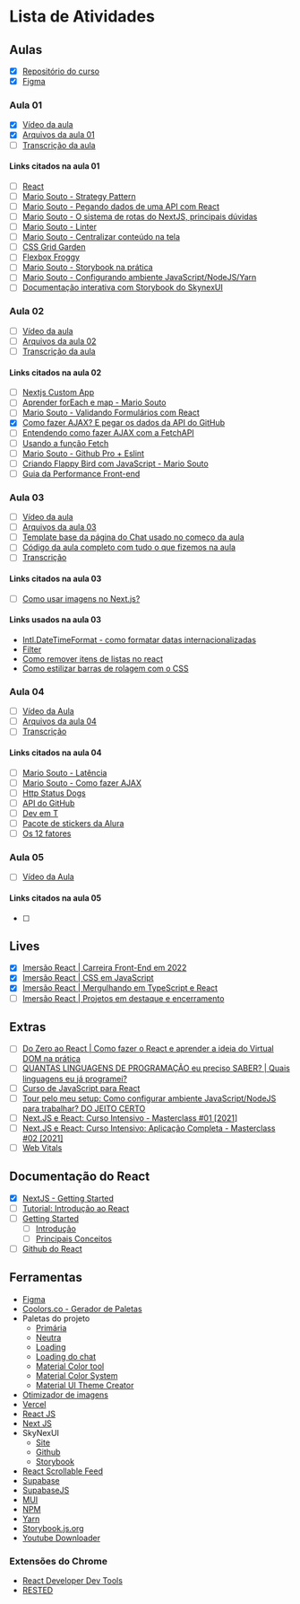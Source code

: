 # Lista de Atividades

## Aulas

- [x] [Repositório do curso](https://github.com/alura-challenges/aluracord-matrix)
- [x] [Figma](https://www.figma.com/file/X5kVg1hNCajiV73ah7iyPz/Imers%C3%A3o-React---Aluracord---Matrix?node-id=2%3A169)

### Aula 01

- [x] [Vídeo da aula](https://www.alura.com.br/imersao-react/aula01-react-aluracord)
- [x] [Arquivos da aula 01](https://github.com/alura-challenges/aluracord-matrix/pull/1/files)
- [ ] [Transcrição da aula](https://github.com/neforodrigo/imersao_react_2022/blob/main/imersao_react_aula01.md)

#### Links citados na aula 01

- [ ] [React](https://pt-br.reactjs.org/docs/create-a-new-react-app.html#recommended-toolchains)
- [ ] [Mario Souto - Strategy Pattern](https://www.youtube.com/watch?v=S-jqd6WZ7M0)
- [ ] [Mario Souto - Pegando dados de uma API com React](https://www.youtube.com/watch?v=85vJXFpXLQw)
- [ ] [Mario Souto - O sistema de rotas do NextJS, principais dúvidas](https://www.youtube.com/watch?v=-kVnp3fg-v4)
- [ ] [Mario Souto - Linter](https://www.youtube.com/watch?v=yMRSDdifGW8)
- [ ] [Mario Souto - Centralizar conteúdo na tela](https://www.youtube.com/watch?v=Cu-HP-gvggg)
- [ ] [CSS Grid Garden](https://cssgridgarden.com/)
- [ ] [Flexbox Froggy](https://flexboxfroggy.com/)
- [ ] [Mario Souto - Storybook na prática](https://www.youtube.com/watch?v=R41_Qedrzik&t=7s)
- [ ] [Mario Souto - Configurando ambiente JavaScript/NodeJS/Yarn](https://www.youtube.com/watch?v=GIz71YGzwP4)
- [ ] [Documentação interativa com Storybook do SkynexUI](https://storybook.skynexui.dev/?path=/story/components-box--box-component)

### Aula 02

- [ ] [Vídeo da aula](https://www.alura.com.br/imersao-react/aula02-react-state-form)
- [ ] [Arquivos da aula 02](https://github.com/alura-challenges/aluracord-matrix/pull/3/files)
- [ ] [Transcrição da aula](https://github.com/neforodrigo/imersao_react_2022/blob/main/imersao_react_aula02.md)

#### Links citados na aula 02

- [ ] [Nextjs Custom App](https://nextjs.org/docs/advanced-features/custom-app)
- [ ] [Aprender forEach e map - Mario Souto](https://www.youtube.com/watch?v=JbzcLKiTThk)
- [ ] [Mario Souto - Validando Formulários com React](https://www.youtube.com/watch?v=cMq6k7ymv2s)
- [x] [Como fazer AJAX? E pegar os dados da API do GitHub](https://www.youtube.com/watch?v=85vJXFpXLQw)
- [ ] [Entendendo como fazer AJAX com a FetchAPI](https://medium.com/@omariosouto/entendendo-como-fazer-ajax-com-a-fetchapi-977ff20da3c6)
- [ ] [Usando a função Fetch](https://developer.mozilla.org/pt-BR/docs/Web/API/Fetch_API/Using_Fetch)
- [ ] [Mario Souto - Github Pro + Eslint](https://www.youtube.com/watch?v=yMRSDdifGW8&t=2s)
- [ ] [Criando Flappy Bird com JavaScript - Mario Souto](https://www.youtube.com/watch?v=jOAU81jdi-c&list=PLTcmLKdIkOWmeNferJ292VYKBXydGeDej)
- [ ] [Guia da Performance Front-end](https://cursos.alura.com.br/guia-da-performance-front-end-sergiolopes-p1730)

### Aula 03

- [ ] [Vídeo da aula](https://www.alura.com.br/imersao-react/aula03-chat-offline)
- [ ] [Arquivos da aula 03](https://github.com/alura-challenges/aluracord-matrix/pull/4/files)
- [ ] [Template base da página do Chat usado no começo da aula](https://gist.github.com/omariosouto/8517c711f36770b73371185e4aed92d6)
- [ ] [Código da aula completo com tudo o que fizemos na aula](https://github.com/alura-challenges/aluracord-matrix/pull/4/files)
- [ ] [Transcrição](https://github.com/neforodrigo/imersao_react_2022/blob/main/imersao_react_aula03)

#### Links citados na aula 03

- [ ] [Como usar imagens no Next.js?](https://www.youtube.com/watch?v=LQqliNavVYQ)

#### Links usados na aula 03

- [Intl.DateTimeFormat - como formatar datas internacionalizadas](https://developer.mozilla.org/en-US/docs/Web/JavaScript/Reference/Global_Objects/Intl/DateTimeFormat)
- [Filter](https://developer.mozilla.org/pt-BR/docs/Web/JavaScript/Reference/Global_Objects/Array/filter)
- [Como remover itens de listas no react](https://www.robinwieruch.de/react-remove-item-from-list/)
- [Como estilizar barras de rolagem com o CSS](https://www.digitalocean.com/community/tutorials/css-scrollbars-pt)

### Aula 04

- [ ] [Vídeo da Aula](https://www.alura.com.br/imersao-react/aula04-supabase-e-ajax)
- [ ] [Arquivos da aula 04](https://github.com/alura-challenges/aluracord-matrix/pull/5/files)
- [ ] [Transcrição](https://github.com/neforodrigo/imersao_react_2022/blob/main/imersao_react_aula04.md)

#### Links citados na aula 04

- [ ] [Mario Souto - Latência](https://www.youtube.com/watch?v=x4eyf5L5caY)
- [ ] [Mario Souto - Como fazer AJAX](https://medium.com/@omariosouto/entendendo-como-fazer-ajax-com-a-fetchapi-977ff20da3c6)
- [ ] [Http Status Dogs](https://httpstatusdogs.com/)
- [ ] [API do GitHub](https://api.github.com/users/omariosouto)
- [ ] [Dev em T](https://www.alura.com.br/dev-em-t)
- [ ] [Pacote de stickers da Alura](https://www.alura.com.br/artigos/stickers-dev-aluraverso-whatsapp-telegram)
- [ ] [Os 12 fatores](https://12factor.net/pt_br/)

### Aula 05

- [ ] [Vídeo da Aula](https://www.alura.com.br/imersao-react/aula05-chat-e-realtime)

#### Links citados na aula 05

- [ ]

## Lives

- [x] [Imersão React | Carreira Front-End em 2022](https://www.youtube.com/watch?v=HXkDb5pnMRQ)
- [x] [Imersão React | CSS em JavaScript](https://www.youtube.com/watch?v=f_i3pEna5xU)
- [x] [Imersão React | Mergulhando em TypeScript e React](https://www.youtube.com/watch?v=-ofs-sbJZC8)
- [ ] [Imersão React | Projetos em destaque e encerramento](https://www.youtube.com/watch?v=eiORX8iLEj4)

## Extras

- [ ] [Do Zero ao React | Como fazer o React e aprender a ideia do Virtual DOM na prática](https://www.youtube.com/watch?v=5MzOCxSWrrc)
- [ ] [QUANTAS LINGUAGENS DE PROGRAMAÇÃO eu preciso SABER? | Quais linguagens eu já programei?](https://www.youtube.com/watch?v=FDQbzP7PBiw)
- [ ] [Curso de JavaScript para React](https://www.youtube.com/playlist?list=PLirko8T4cEmzWZVn_ZKQbfDOuCnSZJ4va)
- [ ] [Tour pelo meu setup: Como configurar ambiente JavaScript/NodeJS para trabalhar? DO JEITO CERTO](https://www.youtube.com/watch?v=GIz71YGzwP4)
- [ ] [Next.JS e React: Curso Intensivo - Masterclass #01 [2021]](https://www.youtube.com/watch?v=PHKaJlAeNLk)
- [ ] [Next.JS e React: Curso Intensivo: Aplicação Completa - Masterclass #02 [2021]](https://www.youtube.com/watch?v=HJN5rX-3SDM)
- [ ] [Web Vitals](https://web.dev/vitals/)

## Documentação do React

- [x] [NextJS - Getting Started](https://nextjs.org/docs/getting-started)
- [ ] [Tutorial: Introdução ao React](https://pt-br.reactjs.org/tutorial/tutorial.html)
- [ ] [Getting Started](https://pt-br.reactjs.org/docs/getting-started.html)
    - [ ] [Introdução](https://pt-br.reactjs.org/docs/getting-started.html)
    - [ ] [Principais Conceitos](https://pt-br.reactjs.org/docs/hello-world.html)
- [ ] [Github do React](https://github.com/facebook/react)

## Ferramentas

- [Figma](https://www.figma.com/)
- [Coolors.co - Gerador de Paletas](https://coolors.co/)
- Paletas do projeto
    - [Primária](https://maketintsandshades.com/#55059A)
    - [Neutra](https://maketintsandshades.com/#444444)
    - [Loading](https://loading.io/asset/546201)
    - [Loading do chat](https://loading.io/asset/546203)
    - [Material Color tool](https://material.io/resources/color)
    - [Material Color System](https://material.io/design/color/the-color-system.html)
    - [Material UI Theme Creator](https://bareynol.github.io/mui-theme-creator/)
- [Otimizador de imagens](https://png2jpg.com/)
- [Vercel](https://vercel.com/)
- [React JS](https://pt-br.reactjs.org/)
- [Next JS](https://nextjs.org/)
- SkyNexUI
    - [Site](https://skynexui.dev/)
    - [Github](https://github.com/skynexui/components)
    - [Storybook](https://storybook.skynexui.dev/)
- [React Scrollable Feed](https://www.npmjs.com/package/react-scrollable-feed)
- [Supabase](https://app.supabase.io/#)
- [SupabaseJS](https://github.com/supabase/supabase-js)
- [MUI](https://mui.com/pt/)
- [NPM](https://www.npmjs.com/)
- [Yarn](https://yarnpkg.com/)
- [Storybook.js.org](https://storybook.js.org/)
- [Youtube Downloader](https://yt5s.com/)

### Extensões do Chrome

- [React Developer Dev Tools](https://chrome.google.com/webstore/detail/react-developer-tools/fmkadmapgofadopljbjfkapdkoienihi/)
- [RESTED](https://chrome.google.com/webstore/detail/rested/eelcnbccaccipfolokglfhhmapdchbfg)
